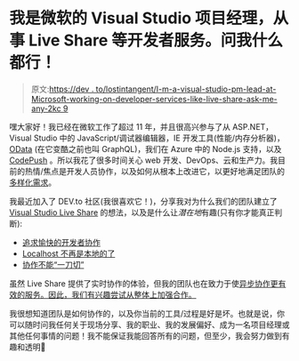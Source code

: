 # 我是微软的 Visual Studio 项目经理，从事 Live Share 等开发者服务。问我什么都行！

> 原文:[https://dev . to/lostintangent/I-m-a-visual-studio-pm-lead-at-Microsoft-working-on-developer-services-like-live-share-ask-me-any-2kc 9](https://dev.to/lostintangent/i-m-a-visual-studio-pm-lead-at-microsoft-working-on-developer-services-like-live-share-ask-me-anything-2kc9)

嘿大家好！我已经在微软工作了超过 11 年，并且很高兴参与了从 ASP.NET，Visual Studio 中的 JavaScript/调试器编辑器，IE 开发工具(性能/内存分析器)， [OData](https://www.odata.org/) (在它变酷之前也叫 GraphQL)，我们在 Azure 中的 Node.js 支持，以及 [CodePush](https://docs.microsoft.com/en-us/appcenter/distribution/codepush/) 。所以我花了很多时间关心 web 开发、DevOps、云和生产力。我目前的热情/焦点是开发人员协作，以及如何从根本上改进它，以更好地满足团队的[多样化需求](https://aka.ms/vsls-usecases)。

我最近加入了 DEV.to 社区(我很喜欢它！)，分享我对为什么我们的团队建立了 [Visual Studio Live Share](https://aka.ms/vsls) 的想法，以及是什么让*潜在地*有趣(只有你才能真正判断):

*   [追求愉快的开发者协作](https://dev.to/lostintangent/visual-studio-live-share-in-pursuit-of-enjoyable-developer-collaboration-2nko)
*   [Localhost 不再是本地的了](https://dev.to/lostintangent/localhost-isnt-local-anymore-2ib6)
*   [协作不能“一刀切”](https://dev.to/lostintangent/collaboration-doesn-t-come-in-one-size-fits-all-33ai)

虽然 Live Share 提供了实时协作的体验，但我的团队也在致力于使[异步协作更有效的服务。因此，我们有兴趣尝试从整体上加强合作。](https://code.visualstudio.com/blogs/2018/12/04/rich-navigation)

我很想知道团队是如何协作的，以及你当前的工具/过程是好是坏。也就是说，你可以随时问我任何关于现场分享、我的职业、我的发展偏好、成为一名项目经理或其他任何事情的问题！我不能保证我能回答所有的问题，但至少，我会努力做到有趣和透明🤗